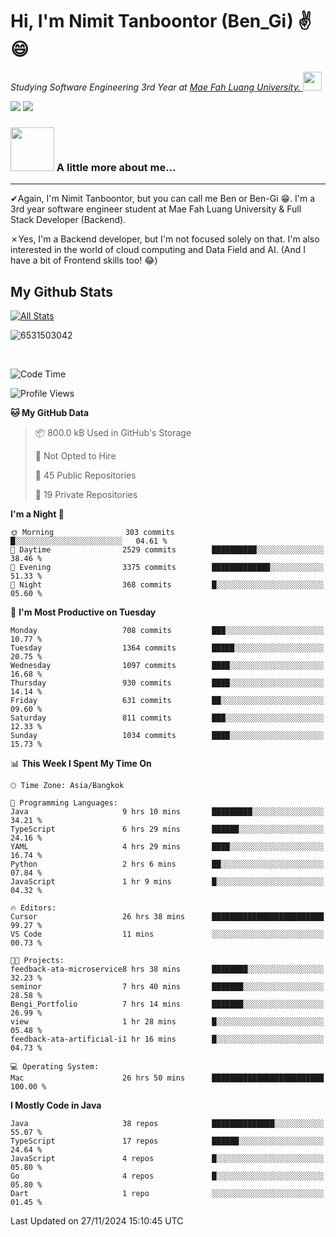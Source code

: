 # Hi, I'm Nimit Tanboontor (Ben_Gi) ✌😄
<p><em>Studying Software Engineering 3rd Year at <a href="https://en.mfu.ac.th/home.html"> Mae Fah Luang University.
</a><img src="https://media.giphy.com/media/WUlplcMpOCEmTGBtBW/giphy.gif" width="30"> </em></p>


[![](https://img.shields.io/badge/linkedin-%230077B5.svg?style=for-the-badge&logo=linkedin)]([https://www.linkedin.com/in/thanaphoom-babparn/](https://www.linkedin.com/in/nimit-tanbooutor-798139246/))
[![](https://img.shields.io/badge/Medium-12100E?style=for-the-badge&logo=medium&logoColor=white)](https://medium.com/@nimittanbooutor)

### <img src="https://media.giphy.com/media/VgCDAzcKvsR6OM0uWg/giphy.gif" width="70"> A little more about me...  

<hr> <!-- Horizontal line -->

&#10004;Again, I'm Nimit Tanboontor, but you can call me Ben or Ben-Gi 😁. I'm a 3rd year software engineer student at Mae Fah Luang University & Full Stack Developer (Backend).

&#10007;Yes, I'm a Backend developer, but I'm not focused solely on that. I'm also interested in the world of cloud computing and Data Field and AI. (And I have a bit of Frontend skills too! 😂)


## My Github Stats

[![All Stats](https://github-readme-stats.vercel.app/api?username=6531503042&show_icons=true&theme=algolia)](https://github.com/6531503042)

<p><img align="center" src="https://github-readme-streak-stats.herokuapp.com/?user=6531503042&" alt="6531503042" /></p>

<br />


<!--START_SECTION:waka-->
![Code Time](http://img.shields.io/badge/Code%20Time-240%20hrs%2022%20mins-blue)

![Profile Views](http://img.shields.io/badge/Profile%20Views-53-blue)

**🐱 My GitHub Data** 

> 📦 800.0 kB Used in GitHub's Storage 
 > 
> 🚫 Not Opted to Hire
 > 
> 📜 45 Public Repositories 
 > 
> 🔑 19 Private Repositories 
 > 
**I'm a Night 🦉** 

```text
🌞 Morning                303 commits         █░░░░░░░░░░░░░░░░░░░░░░░░   04.61 % 
🌆 Daytime                2529 commits        ██████████░░░░░░░░░░░░░░░   38.46 % 
🌃 Evening                3375 commits        █████████████░░░░░░░░░░░░   51.33 % 
🌙 Night                  368 commits         █░░░░░░░░░░░░░░░░░░░░░░░░   05.60 % 
```
📅 **I'm Most Productive on Tuesday** 

```text
Monday                   708 commits         ███░░░░░░░░░░░░░░░░░░░░░░   10.77 % 
Tuesday                  1364 commits        █████░░░░░░░░░░░░░░░░░░░░   20.75 % 
Wednesday                1097 commits        ████░░░░░░░░░░░░░░░░░░░░░   16.68 % 
Thursday                 930 commits         ████░░░░░░░░░░░░░░░░░░░░░   14.14 % 
Friday                   631 commits         ██░░░░░░░░░░░░░░░░░░░░░░░   09.60 % 
Saturday                 811 commits         ███░░░░░░░░░░░░░░░░░░░░░░   12.33 % 
Sunday                   1034 commits        ████░░░░░░░░░░░░░░░░░░░░░   15.73 % 
```


📊 **This Week I Spent My Time On** 

```text
🕑︎ Time Zone: Asia/Bangkok

💬 Programming Languages: 
Java                     9 hrs 10 mins       █████████░░░░░░░░░░░░░░░░   34.21 % 
TypeScript               6 hrs 29 mins       ██████░░░░░░░░░░░░░░░░░░░   24.16 % 
YAML                     4 hrs 29 mins       ████░░░░░░░░░░░░░░░░░░░░░   16.74 % 
Python                   2 hrs 6 mins        ██░░░░░░░░░░░░░░░░░░░░░░░   07.84 % 
JavaScript               1 hr 9 mins         █░░░░░░░░░░░░░░░░░░░░░░░░   04.32 % 

🔥 Editors: 
Cursor                   26 hrs 38 mins      █████████████████████████   99.27 % 
VS Code                  11 mins             ░░░░░░░░░░░░░░░░░░░░░░░░░   00.73 % 

🐱‍💻 Projects: 
feedback-ata-microservice8 hrs 38 mins       ████████░░░░░░░░░░░░░░░░░   32.23 % 
seminor                  7 hrs 40 mins       ███████░░░░░░░░░░░░░░░░░░   28.58 % 
Bengi_Portfolio          7 hrs 14 mins       ███████░░░░░░░░░░░░░░░░░░   26.99 % 
view                     1 hr 28 mins        █░░░░░░░░░░░░░░░░░░░░░░░░   05.48 % 
feedback-ata-artificial-i1 hr 16 mins        █░░░░░░░░░░░░░░░░░░░░░░░░   04.73 % 

💻 Operating System: 
Mac                      26 hrs 50 mins      █████████████████████████   100.00 % 
```

**I Mostly Code in Java** 

```text
Java                     38 repos            ██████████████░░░░░░░░░░░   55.07 % 
TypeScript               17 repos            ██████░░░░░░░░░░░░░░░░░░░   24.64 % 
JavaScript               4 repos             █░░░░░░░░░░░░░░░░░░░░░░░░   05.80 % 
Go                       4 repos             █░░░░░░░░░░░░░░░░░░░░░░░░   05.80 % 
Dart                     1 repo              ░░░░░░░░░░░░░░░░░░░░░░░░░   01.45 % 
```




 Last Updated on 27/11/2024 15:10:45 UTC
<!--END_SECTION:waka-->
